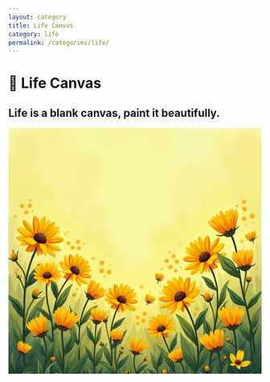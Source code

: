 ```yaml
---
layout: category
title: Life Canvas
category: life
permalink: /categories/life/
---
```

# 🌱 Life Canvas</h2>
## Life is a blank canvas, paint it beautifully.

![alt text](image-2.png)